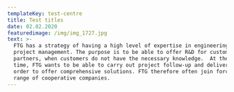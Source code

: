 ```yaml
---
templateKey: test-centre
title: Test titles
date: 02.02.2020
featuredimage: /img/img_1727.jpg
text: >-
  FTG has a strategy of having a high level of expertise in engineering and
  project management. The purpose is to be able to offer R&D for customers and
  partners, when customers do not have the necessary knowledge.  At the same
  time, FTG wants to be able to carry out project follow-up and deliveries, in
  order to offer comprehensive solutions. FTG therefore often join forces with a
  range of cooperative companies.
---
```


